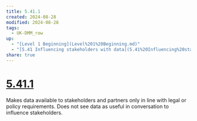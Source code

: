```yaml
---
title: 5.41.1
created: 2024-08-28
modified: 2024-08-28
tags:
  - UK-DMM_row
up:
  - "[Level 1 Beginning](Level%201%20Beginning.md)"
  - "[5.41 Influencing stakeholders with data](5.41%20Influencing%20stakeholders%20with%20data.md)"
share: true
---
```

# [5.41.1](5.41.1.md)

Makes data available to stakeholders and partners only in line with legal or policy requirements. Does not see data as useful in conversation to influence stakeholders.
